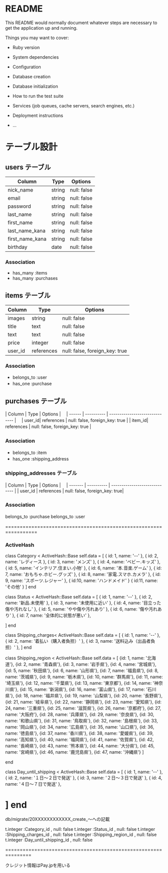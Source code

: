 # README

This README would normally document whatever steps are necessary to get the
application up and running.

Things you may want to cover:

* Ruby version

* System dependencies

* Configuration

* Database creation

* Database initialization

* How to run the test suite

* Services (job queues, cache servers, search engines, etc.)

* Deployment instructions

* ...
# テーブル設計

## users テーブル

| Column         | Type   | Options     |
| --------       | ------ | ----------- |
| nick_name      | string | null: false |
| email          | string | null: false |
| password       | string | null: false |
| last_name      | string | null: false |
| first_name     | string | null: false |
| last_name_kana | string | null: false |
| first_name_kana| string | null: false |
| birthday       | date   | null: false |

 ### Association

 - has_many :items
 - has_many :purchases


## items テーブル

| Column  | Type       | Options     |
| ------  | ------     | ----------- |
| images  | string     | null: false |
| title   | text       | null: false |
| text    | text       | null: false |
| price   | integer    | null: false |
| user_id | references | null: false, foreign_key: true |　　



### Association

- belongs_to :user　
- has_one    :purchase　

## purchases テーブル

| Column | Type       | Options                        |　
| ------ | ---------- | ------------------------------ |　
| user_id| references | null: false, foreign_key: true |
| item_id| references | null: false, foreign_key: true |　　

### Association　

- belongs_to :item　
- has_one    :shipping_address　

### shipping_addresses テーブル　

| Column             | Type       | Options                       |　
| -------            | ---------- | ----------------------------- | 
|  user_id           |  references | null: false, foreign_key: true|
### Association　

belongs_to :purchase
belongs_to :user 　

=================================================================

### ActiveHash
class Category < ActiveHash::Base
 self.data = [
   { id: 1, name: '--' },
   { id: 2, name: 'レディース },
   { id: 3, name: 'メンズ' },
   { id: 4, name: 'ベビー.キッズ' },
   { id: 5, name: 'インテリア.住まい.小物' },
   { id: 6, name: '本.音楽.ゲーム' },
   { id: 7, name: 'おもちゃ.ホビー.グッズ' },
   { id: 8, name: '家電.スマホ.カメラ' },
   { id: 9, name: 'スポーツ.レジャー' },
   { id:10, name: 'ハンドメイド' }
   { id:11, name: 'その他' }
 ]
 end

 class Status < ActiveHash::Base
 self.data = [
   { id: 1, name: '--' },
   { id: 2, name: '新品.未使用' },
   { id: 3, name: '未使用に近い' },
   { id: 4, name: '目立った傷や汚れなし' },
   { id: 5, name: 'やや傷や汚れあり' },
   { id: 6, name: '傷や汚れあり' },
   { id: 7, name: '全体的に状態が悪い' },
   
 ]
 end

 class Shipping_charges< ActiveHash::Base
 self.data = [
   { id: 1, name: '--' },
   { id: 2, name: '着払い（購入者負担）' },
   { id: 3, name: '送料込み（出品者負担）' },
 ]
 end

 class Shipping_region < ActiveHash::Base
  self.data = [
      {id: 1, name: '北海道'}, {id: 2, name: '青森県'}, {id: 3, name: '岩手県'},
      {id: 4, name: '宮城県'}, {id: 5, name: '秋田県'}, {id: 6, name: '山形県'},
      {id: 7, name: '福島県'}, {id: 8, name: '茨城県'}, {id: 9, name: '栃木県'},
      {id: 10, name: '群馬県'}, {id: 11, name: '埼玉県'}, {id: 12, name: '千葉県'},
      {id: 13, name: '東京都'}, {id: 14, name: '神奈川県'}, {id: 15, name: '新潟県'},
      {id: 16, name: '富山県'}, {id: 17, name: '石川県'}, {id: 18, name: '福井県'},
      {id: 19, name: '山梨県'}, {id: 20, name: '長野県'}, {id: 21, name: '岐阜県'},
      {id: 22, name: '静岡県'}, {id: 23, name: '愛知県'}, {id: 24, name: '三重県'},
      {id: 25, name: '滋賀県'}, {id: 26, name: '京都府'}, {id: 27, name: '大阪府'},
      {id: 28, name: '兵庫県'}, {id: 29, name: '奈良県'}, {id: 30, name: '和歌山県'},
      {id: 31, name: '鳥取県'}, {id: 32, name: '島根県'}, {id: 33, name: '岡山県'},
      {id: 34, name: '広島県'}, {id: 35, name: '山口県'}, {id: 36, name: '徳島県'},
      {id: 37, name: '香川県'}, {id: 38, name: '愛媛県'}, {id: 39, name: '高知県'},
      {id: 40, name: '福岡県'}, {id: 41, name: '佐賀県'}, {id: 42, name: '長崎県'},
      {id: 43, name: '熊本県'}, {id: 44, name: '大分県'}, {id: 45, name: '宮崎県'},
      {id: 46, name: '鹿児島県'}, {id: 47, name: '沖縄県'}
  ]
 
 end

 class Day_until_shipping < ActiveHash::Base
 self.data = [
   { id: 1, name: '--' },
   { id: 2, name: '１日〜２日で発送' },
   { id: 3, name: '２日〜３日で発送' },
   { id: 4, name: '４日〜７日で発送' },
  
 ]
 end
===========================================================
 db/migrate/20XXXXXXXXXXXX_create_〜への記載

 t.integer    :Category_id     , null: false
 t.integer    :Status_id     , null: false
 t.integer    :Shipping_charges_id     , null: false
 t.integer    :Shipping_region_id     , null: false
 t.integer    :Day_until_shipping_id     , null: false


===============================================================

クレジット情報はPay.jpを用いる




 

